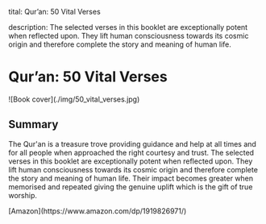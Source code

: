 tital: Qur’an: 50 Vital Verses

description: The selected verses in this booklet are exceptionally potent when reflected upon. They lift human consciousness towards its cosmic origin and therefore complete the story and meaning of human life.

# Qur’an: 50 Vital Verses

<div markdown="1" class="cover-image">
![Book cover](./img/50_vital_verses.jpg)
</div>

## Summary 

The Qur'an is a treasure trove providing guidance and help at all times and for all people when approached the right courtesy and trust. The selected verses in this booklet are exceptionally potent when reflected upon. They lift human consciousness towards its cosmic origin and therefore complete the story and meaning of human life. Their impact becomes greater when memorised and repeated giving the genuine uplift which is the gift of true worship.

<div markdown="3" class="purchase-link">
[Amazon](https://www.amazon.com/dp/1919826971/)
</div>

